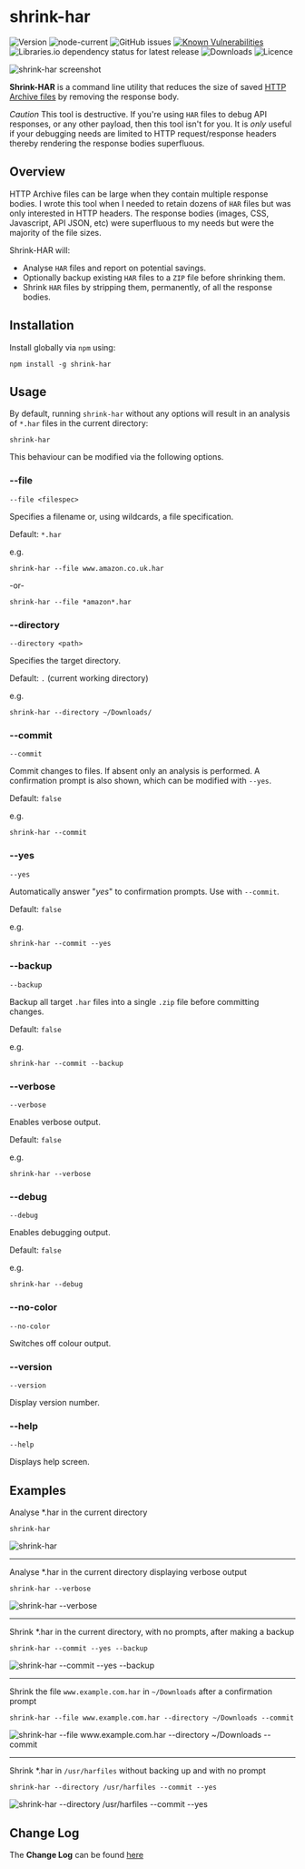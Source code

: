 # shrink-har

![Version](https://img.shields.io/npm/v/shrink-har?style=plastic)
![node-current](https://img.shields.io/node/v/shrink-har?style=plastic)
![GitHub issues](https://img.shields.io/github/issues/markSmurphy/shrink-har?style=plastic)
[![Known Vulnerabilities](https://snyk.io/test/npm/shrink-har/badge.svg)](https://snyk.io/test/npm/shrink-har)
![Libraries.io dependency status for latest release](https://img.shields.io/librariesio/release/npm/shrink-har?style=plastic)
![Downloads](https://img.shields.io/npm/dm/shrink-har?style=plastic)
![Licence](https://img.shields.io/npm/l/shrink-har?style=plastic)

![shrink-har screenshot](https://via.placeholder.com/830x330?text=shrink-har%20Generic%20Screenshot)

**Shrink-HAR** is a command line utility that reduces the size of saved [HTTP Archive files](https://en.wikipedia.org/wiki/HAR_(file_format)) by removing the response body.

*Caution* This tool is destructive. If you're using `HAR` files to debug API responses, or any other payload, then this tool isn't for you. It is *only* useful if your debugging needs are limited to HTTP request/response headers thereby rendering the response bodies superfluous.

## Overview

HTTP Archive files can be large when they contain multiple response bodies. I wrote this tool when I needed to retain dozens of `HAR` files but was only interested in HTTP headers. The response bodies (images, CSS, Javascript, API JSON, etc) were superfluous to my needs but were the majority of the file sizes.

Shrink-HAR will:

* Analyse `HAR` files and report on potential savings.
* Optionally backup existing `HAR` files to a `ZIP` file before shrinking them.
* Shrink `HAR` files by stripping them, permanently, of all the response bodies.

## Installation

Install globally via `npm` using:

```shell
npm install -g shrink-har
```

## Usage

By default, running `shrink-har` without any options will result in an analysis of `*.har` files in the current directory:

```shell
shrink-har
```

This behaviour can be modified via the following options.

### --file <filespec>

`--file <filespec>`

Specifies a filename or, using wildcards, a file specification.

Default: `*.har`

e.g.

```shell
shrink-har --file www.amazon.co.uk.har
```

-or-

```shell
shrink-har --file *amazon*.har
```

### --directory

`--directory <path>`

Specifies the target directory.

Default: `.` (current working directory)

e.g.

```shell
shrink-har --directory ~/Downloads/
```

### --commit

`--commit`

Commit changes to files. If absent only an analysis is performed. A confirmation prompt is also shown, which can be modified with `--yes`.

Default: `false`

e.g.

```shell
shrink-har --commit
```

### --yes

`--yes`

Automatically answer "*yes*" to confirmation prompts. Use with `--commit`.

Default: `false`

e.g.

```shell
shrink-har --commit --yes
```

### --backup

``--backup``

Backup all target `.har` files into a single `.zip` file before committing changes.

Default: `false`

e.g.

```shell
shrink-har --commit --backup
```

### --verbose

`--verbose`

Enables verbose output.

Default: `false`

e.g.

```shell
shrink-har --verbose
```

### --debug

`--debug`

Enables debugging output.

Default: `false`

e.g.

```shell
shrink-har --debug
```

### --no-color

`--no-color`

Switches off colour output.

### --version

`--version`

Display version number.

### --help

`--help`

Displays help screen.

## Examples

Analyse *.har in the current directory

```shell
shrink-har
```

![shrink-har](https://via.placeholder.com/830x330?text=shrink-har)

---
Analyse *.har in the current directory displaying verbose output

```shell
shrink-har --verbose
```

![shrink-har --verbose](https://via.placeholder.com/830x330?text=shrink-har%20--verbose)

---
Shrink *.har in the current directory, with no prompts, after making a backup

```shell
shrink-har --commit --yes --backup
```

![shrink-har --commit --yes --backup](https://via.placeholder.com/830x330?text=shrink-har%20--commit%20--yes%20--backup)

---
Shrink the file `www.example.com.har` in `~/Downloads` after a confirmation prompt

```shell
shrink-har --file www.example.com.har --directory ~/Downloads --commit
```

![shrink-har --file www.example.com.har --directory ~/Downloads --commit](https://via.placeholder.com/830x330?text=shrink-har%20--file%20www.example.com.har%20--directory%20~/Downloads%20--commit)

---
Shrink *.har in `/usr/harfiles` without backing up and with no prompt

```shell
shrink-har --directory /usr/harfiles --commit --yes
```

![shrink-har --directory /usr/harfiles --commit --yes](https://via.placeholder.com/830x330?text=shrink-har%20--directory%20/usr/harfiles%20--commit%20--yes)

## Change Log

The **Change Log** can be found [here](CHANGELOG.md)
